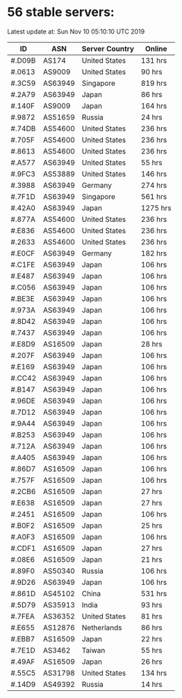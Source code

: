 # 56 stable servers:

Latest update at: Sun Nov 10 05:10:10 UTC 2019

| ID | ASN | Server Country | Online |
| -- | --- | -------------- | ------ |
| #.D09B | AS174 | United States | 131 hrs |
| #.0613 | AS9009 | United States | 90 hrs |
| #.3C59 | AS63949 | Singapore | 819 hrs |
| #.2A79 | AS63949 | Japan | 86 hrs |
| #.140F | AS9009 | Japan | 164 hrs |
| #.9872 | AS51659 | Russia | 24 hrs |
| #.74DB | AS54600 | United States | 236 hrs |
| #.705F | AS54600 | United States | 236 hrs |
| #.8613 | AS54600 | United States | 236 hrs |
| #.A577 | AS63949 | United States | 55 hrs |
| #.9FC3 | AS53889 | United States | 146 hrs |
| #.3988 | AS63949 | Germany | 274 hrs |
| #.7F1D | AS63949 | Singapore | 561 hrs |
| #.42A0 | AS63949 | Japan | 1275 hrs |
| #.877A | AS54600 | United States | 236 hrs |
| #.E836 | AS54600 | United States | 236 hrs |
| #.2633 | AS54600 | United States | 236 hrs |
| #.E0CF | AS63949 | Germany | 182 hrs |
| #.C1FE | AS63949 | Japan | 106 hrs |
| #.E487 | AS63949 | Japan | 106 hrs |
| #.C056 | AS63949 | Japan | 106 hrs |
| #.BE3E | AS63949 | Japan | 106 hrs |
| #.973A | AS63949 | Japan | 106 hrs |
| #.8D42 | AS63949 | Japan | 106 hrs |
| #.7437 | AS63949 | Japan | 106 hrs |
| #.E8D9 | AS16509 | Japan | 28 hrs |
| #.207F | AS63949 | Japan | 106 hrs |
| #.E169 | AS63949 | Japan | 106 hrs |
| #.CC42 | AS63949 | Japan | 106 hrs |
| #.B147 | AS63949 | Japan | 106 hrs |
| #.96DE | AS63949 | Japan | 106 hrs |
| #.7D12 | AS63949 | Japan | 106 hrs |
| #.9A44 | AS63949 | Japan | 106 hrs |
| #.B253 | AS63949 | Japan | 106 hrs |
| #.712A | AS63949 | Japan | 106 hrs |
| #.A405 | AS63949 | Japan | 106 hrs |
| #.86D7 | AS16509 | Japan | 106 hrs |
| #.757F | AS16509 | Japan | 106 hrs |
| #.2CB6 | AS16509 | Japan | 27 hrs |
| #.E638 | AS16509 | Japan | 27 hrs |
| #.2451 | AS16509 | Japan | 106 hrs |
| #.B0F2 | AS16509 | Japan | 25 hrs |
| #.A0F3 | AS16509 | Japan | 106 hrs |
| #.CDF1 | AS16509 | Japan | 27 hrs |
| #.08E6 | AS16509 | Japan | 21 hrs |
| #.89F0 | AS50340 | Russia | 106 hrs |
| #.9D26 | AS63949 | Japan | 106 hrs |
| #.861D | AS45102 | China | 531 hrs |
| #.5D79 | AS35913 | India | 93 hrs |
| #.7FEA | AS36352 | United States | 81 hrs |
| #.E655 | AS12876 | Netherlands | 86 hrs |
| #.EBB7 | AS16509 | Japan | 22 hrs |
| #.7E1D | AS3462 | Taiwan | 55 hrs |
| #.49AF | AS16509 | Japan | 26 hrs |
| #.55C5 | AS31798 | United States | 134 hrs |
| #.14D9 | AS49392 | Russia | 14 hrs |

